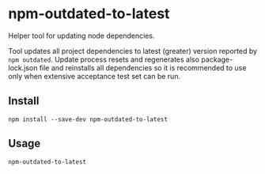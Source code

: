 # npm-outdated-to-latest
Helper tool for updating node dependencies.

Tool updates all project dependencies to latest (greater) version reported by `npm outdated`. Update process resets and regenerates also package-lock.json file and reinstalls all dependencies so it is recommended to use only when extensive acceptance test set can be run.

## Install

```
npm install --save-dev npm-outdated-to-latest
```

## Usage

```
npm-outdated-to-latest
```
